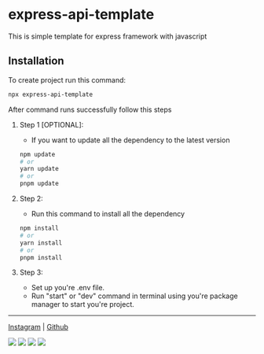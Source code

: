 # express-api-template

This is simple template for express framework with javascript

## Installation

To create project run this command:

```bash
npx express-api-template
```

After command runs successfully follow this steps

1. Step 1 [OPTIONAL]:

   - If you want to update all the dependency to the latest version

   ```bash
   npm update
   # or
   yarn update
   # or
   pnpm update
   ```

2. Step 2:

   - Run this command to install all the dependency

   ```bash
   npm install
   # or
   yarn install
   # or
   pnpm install
   ```

3. Step 3:
   - Set up you're .env file.
   - Run "start" or "dev" command in terminal using you're package manager to start you're project.

---

[Instagram](https://instagram.com/iam_harshil) | [Github](https://github.com/iamharshil)

![](https://img.shields.io/github/v/release/iamharshil/express-api-template?style=flat-square)
![](https://img.shields.io/github/license/iamharshil/express-api-template?style=flat-square)
![](https://img.shields.io/npm/v/node?style=flat-square)
![](https://img.shields.io/github/stars/iamharshil/express-api-template?style=flat-square)
